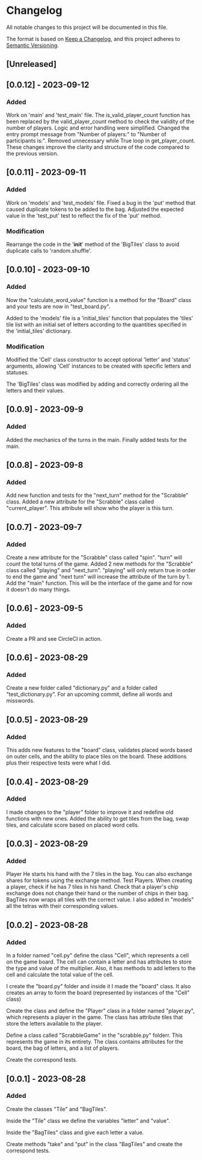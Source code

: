 # Changelog

All notable changes to this project will be documented in this file.

The format is based on [Keep a Changelog](https://keepachangelog.com/en/1.0.0/),
and this project adheres to [Semantic Versioning](https://semver.org/spec/v2.0.0.html).

## [Unreleased]

## [0.0.12] - 2023-09-12

###  Added

Work on 'main' and 'test_main' file.
The is_valid_player_count function has been replaced by the valid_player_count method to check the validity of the number of players. Logic and error handling were simplified.
Changed the entry prompt message from "Number of players:" to "Number of participants is:".
Removed unnecessary while True loop in get_player_count.
These changes improve the clarity and structure of the code compared to the previous version.

## [0.0.11] - 2023-09-11

###  Added

Work on 'models' and 'test_models' file.
Fixed a bug in the 'put' method that caused duplicate tokens to be added to the bag.
Adjusted the expected value in the 'test_put' test to reflect the fix of the 'put' method.

### Modification

Rearrange the code in the '__init__' method of the 'BigTiles' class to avoid duplicate calls to 'random.shuffle'.

## [0.0.10] - 2023-09-10

###  Added

Now the "calculate_word_value" function is a method for the "Board" class and your tests are now in "test_board.py".
 
Added to the 'models' file is a 'initial_tiles' function that populates the 'tiles' tile list with an initial set of letters according to the quantities specified in the 'initial_tiles' dictionary.


### Modification

Modified the 'Cell' class constructor to accept optional 'letter' and 'status' arguments, allowing 'Cell' instances to be created with specific letters and statuses.

The 'BigTiles' class was modified by adding and correctly ordering all the letters and their values.


## [0.0.9] - 2023-09-9

###  Added

Added the mechanics of the turns in the main.
Finally added tests for the main.

## [0.0.8] - 2023-09-8

###  Added

Add new function and tests for the "next_turn" method for the "Scrabble" class.
Added a new attribute for the "Scrabble" class called "current_player". This attribute will show who the player is this turn.

## [0.0.7] - 2023-09-7

### Added

Create a new attribute for the "Scrabble" class called "spin". "turn" will count the total turns of the game.
Added 2 new methods for the "Scrabble" class called "playing" and "next_turn". "playing" will only return true in order to end the game and "next turn" will increase the attribute of the turn by 1.
Add the "main" function. This will be the interface of the game and for now it doesn't do many things.


## [0.0.6] - 2023-09-5

### Added

Create a PR and see CircleCI in action.


## [0.0.6] - 2023-08-29

### Added

Create a new folder called "dictionary.py" and a folder called "test_dictionary.py".
For an upcoming commit, define all words and misswords.

## [0.0.5] - 2023-08-29

### Added

This adds new features to the "board" class, validates placed words based on outer cells, and the ability to place tiles on the board.
These additions plus their respective tests were what I did.

## [0.0.4] - 2023-08-29

### Added

I made changes to the "player" folder to improve it and redefine old functions with new ones.
Added the ability to get tiles from the bag, swap tiles, and calculate score based on placed word cells.

## [0.0.3] - 2023-08-29

### Added

Player
He starts his hand with the 7 tiles in the bag. You can also exchange shares for tokens using the exchange method.
Test Players.
When creating a player, check if he has 7 tiles in his hand.
Check that a player's chip exchange does not change their hand or the number of chips in their bag.
BagTiles now wraps all tiles with the correct value.
I also added in "models" all the tetras with their corresponding values.

## [0.0.2] - 2023-08-28

### Added
    
In a folder named "cell.py" define the class "Cell", which represents a cell on the game board. The cell can contain a letter and has attributes to store the type and value of the multiplier. Also, it has methods to add letters to the cell and calculate the total value of the cell.

I create the "board.py" folder and inside it I made the "board" class. It also creates an array to form the board (represented by instances of the "Cell" class)

Create the class and define the "Player" class in a folder named "player.py", which represents a player in the game. The class has attribute tiles that store the letters available to the player.

Define a class called "ScrabbleGame" in the "scrabble.py" folderr. This represents the game in its entirety. The class contains attributes for the board, the bag of letters, and a list of players.  

Create the correspond tests.

## [0.0.1] - 2023-08-28

### Added

Create the classes "Tile" and "BagTiles".

Inside the "Tile" class we define the variables "letter" and "value".

Inside the "BagTiles" class and give each letter a value.

Create methods "take" and "put" in the class "BagTiles" and create the correspond tests.





 
